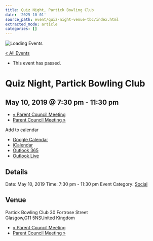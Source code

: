 ```yaml
---
title: Quiz Night, Partick Bowling Club
date: '2025-10-01'
source_path: event/quiz-night-venue-tbc/index.html
extracted_mode: article
categories: []
---
```

![Loading Events](wp-content/plugins/the-events-calendar/src/resources/images/tribe-loading.gif)

[« All Events](events/)

- This event has passed.

# Quiz Night, Partick Bowling Club

## May 10, 2019 @ 7:30 pm - 11:30 pm

- [« Parent Council Meeting](event/parent-council-meeting-tbc-6/)
- [Parent Council Meeting »](event/parent-council-meeting-tbc-7/)

 Add to calendar 

- [Google Calendar](https://www.google.com/calendar/event?action=TEMPLATE&dates=20190510T193000/20190510T233000&text=Quiz%20Night%2C%20Partick%20Bowling%20Club&location=Partick%20Bowling%20Club,%2030%20Fortrose%20Street,%20Glasgow,%20G11%205NS,%20United%20Kingdom&trp=false&ctz=Europe/London&sprop=website:)
- [iCalendar](webcal://hyndlandprimaryparentcouncil.org/event/quiz-night-venue-tbc/?ical=1)
- [Outlook 365](https://outlook.office.com/owa/?path=/calendar/action/compose&rrv=addevent&startdt=2019-05-10T19:30:00&enddt=2019-05-10T23:30:00&location=Partick%20Bowling%20Club,%2030%20Fortrose%20Street,%20Glasgow,%20G11%205NS,%20United%20Kingdom&subject=Quiz%20Night%2C%20Partick%20Bowling%20Club&body)
- [Outlook Live](https://outlook.live.com/owa/?path=/calendar/action/compose&rrv=addevent&startdt=2019-05-10T19:30:00&enddt=2019-05-10T23:30:00&location=Partick%20Bowling%20Club,%2030%20Fortrose%20Street,%20Glasgow,%20G11%205NS,%20United%20Kingdom&subject=Quiz%20Night%2C%20Partick%20Bowling%20Club&body)

## Details 
 Date: May 10, 2019 Time: 
 7:30 pm - 11:30 pm 
Event Category: [Social](events/category/social/)

## Venue 
 Partick Bowling Club 30 Fortrose Street  
Glasgow,G11 5NSUnited Kingdom

 

- [« Parent Council Meeting](event/parent-council-meeting-tbc-6/)
- [Parent Council Meeting »](event/parent-council-meeting-tbc-7/)
